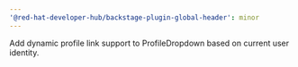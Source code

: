 ```yaml
---
'@red-hat-developer-hub/backstage-plugin-global-header': minor
---
```


Add dynamic profile link support to ProfileDropdown based on current user identity.
